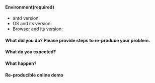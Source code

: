 <!-- Issue Template -->

<!--
亲爱的中文用户请注意：

1. 官方 issue 用于报告 bug 和讨论需求。用法咨询类问题建议到 https://segmentfault.com/t/antd 上提问，目前社区没有足够精力提供此类服务，感谢您的理解。
2. 建议使用英文进行提问，这样你的问题可以被更多的人阅读和回答。如果表达上较复杂，英文标题加中文描述也是可选的方案。
3. 报告 BUG 时请务必按照下列格式书写，并尽可能提供源代码、复现步骤、复现演示、GIF 演示等。我们和你一样都希望尽快解决问题，请不要浪费时间在互相追问上。
4. 如果需要粘贴源码，尽量避免截图并注意代码格式。关于如何在 Markdown 中书写代码可以参考：https://segmentfault.com/markdown
-->

#### Environment(required)

- antd version:
- OS and its version:
- Browser and its version:

#### What did you do? Please provide steps to re-produce your problem.

<!-- e.g. I just imported Button from antd -->

#### What do you expected?

<!-- e.g. It works fine as official website -->

#### What happen?

<!-- e.g. Style is not as expected. (And it will be better to provide screenshot) -->

#### Re-producible online demo

<!-- Please fork http://codepen.io/benjycui/pen/KgPZrE?editors=001 to re-produce you issue -->
